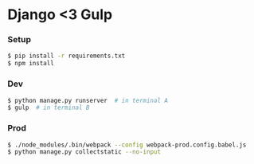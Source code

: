 # Django <3 Gulp

### Setup
```bash
$ pip install -r requirements.txt
$ npm install
```

### Dev
```bash
$ python manage.py runserver  # in terminal A
$ gulp  # in terminal B
```

### Prod
```bash
$ ./node_modules/.bin/webpack --config webpack-prod.config.babel.js
$ python manage.py collectstatic --no-input
```
